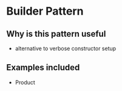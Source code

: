 # Builder Pattern

## Why is this pattern useful

- alternative to verbose constructor setup

## Examples included

- Product
